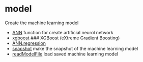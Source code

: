 # model

Create the machine learning model

+ [ANN](model/ANN.1) function for create artificial neurol network
+ [xgboost](model/xgboost.1) ### XGBoost (eXtreme Gradient Boosting)
+ [ANN.regression](model/ANN.regression.1) 
+ [snapshot](model/snapshot.1) make the snapshot of the machine learning model
+ [readModelFile](model/readModelFile.1) load saved machine learning model
